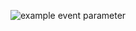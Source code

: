 ![example event parameter](https://github.com/maoHuanZhe/fgrapp/actions/workflows/maven.yml/badge.svg)
     
